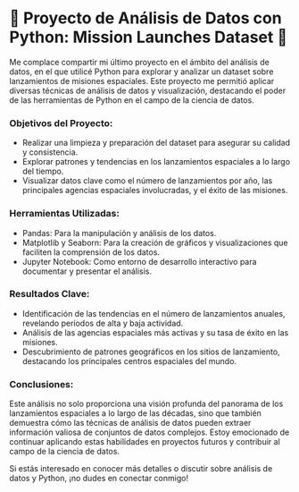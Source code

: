 # 🚀 Proyecto de Análisis de Datos con Python: Mission Launches Dataset 🚀

Me complace compartir mi último proyecto en el ámbito del análisis de datos, en el que utilicé Python para explorar y 
analizar un dataset sobre lanzamientos de misiones espaciales. Este proyecto me permitió aplicar diversas técnicas de análisis de datos y visualización, 
destacando el poder de las herramientas de Python en el campo de la ciencia de datos.

### Objetivos del Proyecto:

* Realizar una limpieza y preparación del dataset para asegurar su calidad y consistencia.
* Explorar patrones y tendencias en los lanzamientos espaciales a lo largo del tiempo.
* Visualizar datos clave como el número de lanzamientos por año, las principales agencias espaciales involucradas, y el éxito de las misiones.

### Herramientas Utilizadas:

* Pandas: Para la manipulación y análisis de los datos.
* Matplotlib y Seaborn: Para la creación de gráficos y visualizaciones que faciliten la comprensión de los datos.
* Jupyter Notebook: Como entorno de desarrollo interactivo para documentar y presentar el análisis.

### Resultados Clave:

* Identificación de las tendencias en el número de lanzamientos anuales, revelando períodos de alta y baja actividad.
* Análisis de las agencias espaciales más activas y su tasa de éxito en las misiones.
* Descubrimiento de patrones geográficos en los sitios de lanzamiento, destacando los principales centros espaciales del mundo.

### Conclusiones:

Este análisis no solo proporciona una visión profunda del panorama de los lanzamientos espaciales a lo largo de las décadas, 
sino que también demuestra cómo las técnicas de análisis de datos pueden extraer información valiosa de conjuntos de datos complejos. 
Estoy emocionado de continuar aplicando estas habilidades en proyectos futuros y contribuir al campo de la ciencia de datos.

Si estás interesado en conocer más detalles o discutir sobre análisis de datos y Python, ¡no dudes en conectar conmigo!
